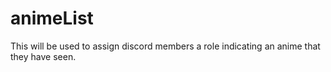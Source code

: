 # animeList

This will be used to assign discord members a role indicating an anime that they have seen.
